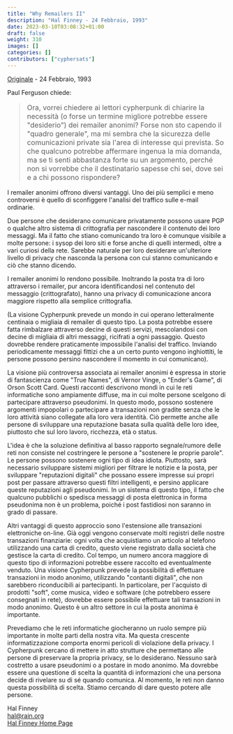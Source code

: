 ```yaml
---
title: "Why Remailers II"
description: "Hal Finney - 24 Febbraio, 1993"
date: 2023-03-10T03:08:32+01:00
draft: false
weight: 310
images: []
categories: []
contributors: ["cyphersats"]
---
```


[Originale](https://web.archive.org/web/20050122144215/http://finney.org/~hal/why_rem2.html) - 24 Febbraio, 1993

Paul Ferguson chiede:
<blockquote style="font-size:16px">
    Ora, vorrei chiedere ai lettori cypherpunk di chiarire la necessità (o forse un termine migliore potrebbe essere "desiderio") dei remailer anonimi? Forse non sto capendo il "quadro generale", ma mi sembra che la sicurezza delle comunicazioni private sia l'area di interesse qui prevista. So che qualcuno potrebbe affermare ingenua la mia domanda, ma se ti senti abbastanza forte su un argomento, perché non si vorrebbe che il destinatario sapesse chi sei, dove sei e a chi possono rispondere?
</blockquote>

I remailer anonimi offrono diversi vantaggi. Uno dei più semplici e meno controversi è quello di sconfiggere l'analisi del traffico sulle e-mail ordinarie.

Due persone che desiderano comunicare privatamente possono usare PGP o qualche altro sistema di crittografia per nascondere il contenuto dei loro messaggi. Ma il fatto che stiano comunicando tra loro è comunque visibile a molte persone: i sysop dei loro siti e forse anche di quelli intermedi, oltre a vari curiosi della rete. Sarebbe naturale per loro desiderare un'ulteriore livello di privacy che nasconda la persona con cui stanno comunicando e ciò che stanno dicendo.

I remailer anonimi lo rendono possibile. Inoltrando la posta tra di loro attraverso i remailer, pur ancora identificandosi nel contenuto del messaggio (crittografato), hanno una privacy di comunicazione ancora maggiore rispetto alla semplice crittografia.

(La visione Cypherpunk prevede un mondo in cui operano letteralmente centinaia o migliaia di remailer di questo tipo. La posta potrebbe essere fatta rimbalzare attraverso decine di questi servizi, mescolandosi con decine di migliaia di altri messaggi, ricifrati a ogni passaggio. Questo dovrebbe rendere praticamente impossibile l'analisi del traffico. Inviando periodicamente messaggi fittizi che a un certo punto vengono inghiottiti, le persone possono persino nascondere il momento in cui comunicano).

La visione più controversa associata ai remailer anonimi è espressa in storie di fantascienza come "True Names", di Vernor Vinge, o "Ender's Game", di Orson Scott Card. Questi racconti descrivono mondi in cui le reti informatiche sono ampiamente diffuse, ma in cui molte persone scelgono di partecipare attraverso pseudonimi. In questo modo, possono sostenere argomenti impopolari o partecipare a transazioni non gradite senza che le loro attività siano collegate alla loro vera identità. Ciò permette anche alle persone di sviluppare una reputazione basata sulla qualità delle loro idee, piuttosto che sul loro lavoro, ricchezza, età o status.

L'idea è che la soluzione definitiva al basso rapporto segnale/rumore delle reti non consiste nel costringere le persone a "sostenere le proprie parole". Le persone possono sostenere ogni tipo di idea idiota. Piuttosto, sarà necessario sviluppare sistemi migliori per filtrare le notizie e la posta, per sviluppare "reputazioni digitali" che possano essere impresse sui propri post per passare attraverso questi filtri intelligenti, e persino applicare queste reputazioni agli pseudonimi. In un sistema di questo tipo, il fatto che qualcuno pubblichi o spedisca messaggi di posta elettronica in forma pseudonima non è un problema, poiché i post fastidiosi non saranno in grado di passare.

Altri vantaggi di questo approccio sono l'estensione alle transazioni elettroniche on-line. Già oggi vengono conservate molti registri delle nostre transazioni finanziarie: ogni volta che acquistiamo un articolo al telefono utilizzando una carta di credito, questo viene registrato dalla società che gestisce la carta di credito. Col tempo, un numero ancora maggiore di questo tipo di informazioni potrebbe essere raccolto ed eventualmente venduto. Una visione Cypherpunk prevede la possibilità di effettuare transazioni in modo anonimo, utilizzando "contanti digitali", che non sarebbero riconducibili ai partecipanti. In particolare, per l'acquisto di prodotti "soft", come musica, video e software (che potrebbero essere consegnati in rete), dovrebbe essere possibile effettuare tali transazioni in modo anonimo. Questo è un altro settore in cui la posta anonima è importante.

Prevediamo che le reti informatiche giocheranno un ruolo sempre più importante in molte parti della nostra vita. Ma questa crescente informatizzazione comporta enormi pericoli di violazione della privacy. I Cypherpunk cercano di mettere in atto strutture che permettano alle persone di preservare la propria privacy, se lo desiderano. Nessuno sarà costretto a usare pseudonimi o a postare in modo anonimo. Ma dovrebbe essere una questione di scelta la quantità di informazioni che una persona decide di rivelare su di sé quando comunica. Al momento, le reti non danno questa possibilità di scelta. Stiamo cercando di dare questo potere alle persone.

Hal Finney<br>
hal@rain.org<br>
[Hal Finney Home Page](/cypherpunk/hal-finney/hal-finney-home-page)
